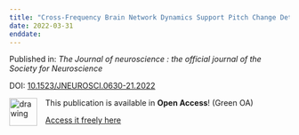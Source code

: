 ```yaml
---
title: "Cross-Frequency Brain Network Dynamics Support Pitch Change Detection."
date: 2022-03-31
enddate:
---
```


Published in: *The Journal of neuroscience : the official journal of the Society for Neuroscience*

DOI: [10.1523/JNEUROSCI.0630-21.2022](https://doi.org/10.1523/JNEUROSCI.0630-21.2022)

<img src="https://upload.wikimedia.org/wikipedia/commons/thumb/9/90/Open_Access_logo_PLoS_white_green.svg/576px-Open_Access_logo_PLoS_white_green.svg.png" alt="drawing" width="50" align="left"/> &nbsp;&nbsp;&nbsp;This publication is available in **Open Access**! (Green OA)

&nbsp;&nbsp;&nbsp;<a href="http://escholarship.mcgill.ca/downloads/9k41zk50k">Access it freely here</a>

